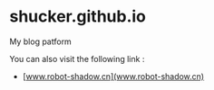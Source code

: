 # shucker.github.io
My blog patform

You can also visit the following link : 
* [www.robot-shadow.cn](www.robot-shadow.cn)
